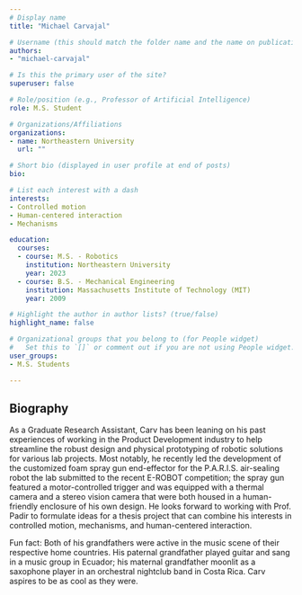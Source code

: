 ```yaml
---
# Display name
title: "Michael Carvajal"

# Username (this should match the folder name and the name on publications)
authors:
- "michael-carvajal"

# Is this the primary user of the site?
superuser: false

# Role/position (e.g., Professor of Artificial Intelligence)
role: M.S. Student

# Organizations/Affiliations
organizations:
- name: Northeastern University
  url: ""

# Short bio (displayed in user profile at end of posts)
bio:

# List each interest with a dash
interests:
- Controlled motion
- Human-centered interaction
- Mechanisms

education:
  courses:
  - course: M.S. - Robotics
    institution: Northeastern University
    year: 2023
  - course: B.S. - Mechanical Engineering
    institution: Massachusetts Institute of Technology (MIT)
    year: 2009

# Highlight the author in author lists? (true/false)
highlight_name: false

# Organizational groups that you belong to (for People widget)
#   Set this to `[]` or comment out if you are not using People widget.
user_groups:
- M.S. Students

---
```


## Biography

As a Graduate Research Assistant, Carv has been leaning on his past experiences of working in the Product Development industry to help streamline the robust design and physical prototyping of robotic solutions for various lab projects. Most notably, he recently led the development of the customized foam spray gun end-effector for the P.A.R.I.S. air-sealing robot the lab submitted to the recent E-ROBOT competition; the spray gun featured a motor-controlled trigger and was equipped with a thermal camera and a stereo vision camera that were both housed in a human-friendly enclosure of his own design. He looks forward to working with Prof. Padir to formulate ideas for a thesis project that can combine his interests in controlled motion, mechanisms, and human-centered interaction.

Fun fact: Both of his grandfathers were active in the music scene of their respective home countries. His paternal grandfather played guitar and sang in a music group in Ecuador; his maternal grandfather moonlit as a saxophone player in an orchestral nightclub band in Costa Rica. Carv aspires to be as cool as they were.
